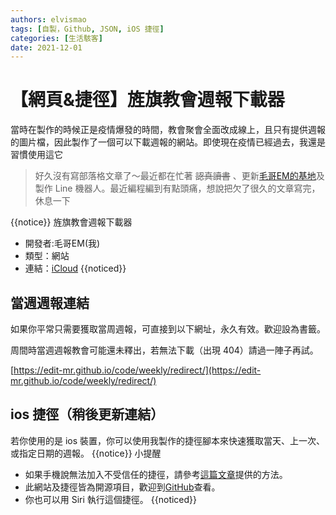 ```yaml
---
authors: elvismao
tags: [自製，Github, JSON, iOS 捷徑]
categories: [生活駭客]
date: 2021-12-01
---
```


# 【網頁&捷徑】旌旗教會週報下載器

當時在製作的時候正是疫情爆發的時間，教會聚會全面改成線上，且只有提供週報的圖片檔，因此製作了一個可以下載週報的網站。即使現在疫情已經過去，我還是習慣使用這它

> 好久沒有寫部落格文章了～最近都在忙著 <s>認真讀書</s> 、更新[毛哥EM的基地](https://Edit-Mr.github.io)及製作 Line 機器人。最近編程編到有點頭痛，想說把欠了很久的文章寫完，休息一下

{{notice}}
旌旗教會週報下載器

- 開發者:毛哥EM(我)
- 類型：網站
- 連結：[iCloud](https://Edit-Mr.github.io/code/weekly)
  {{noticed}}

## 當週週報連結

如果你平常只需要獲取當周週報，可直接到以下網址，永久有效。歡迎設為書籤。

周間時當週週報教會可能還未釋出，若無法下載（出現 404）請過一陣子再試。

[https://edit-mr.github.io/code/weekly/redirect/](https://edit-mr.github.io/code/weekly/redirect/)

## ios 捷徑（稍後更新連結）

若你使用的是 ios 裝置，你可以使用我製作的捷徑腳本來快速獲取當天、上一次、或指定日期的週報。
{{notice}}
小提醒

- 如果手機說無法加入不受信任的捷徑，請參考[這篇文章](https://emtech.cc/post/shortcut-untrusted_shortcut/)提供的方法。
- 此網站及捷徑皆為開源項目，歡迎到[GitHub](https://github.com/Edit-Mr/Edit-Mr.github.io/tree/main/code/weekly)查看。
- 你也可以用 Siri 執行這個捷徑。
  {{noticed}}
